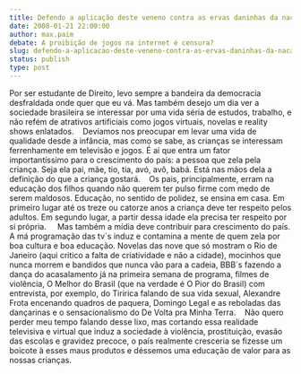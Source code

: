 ```yaml
---
title: Defendo a aplicação deste veneno contra as ervas daninhas da nação!
date: 2008-01-21 22:00:00
author: max.paim
debate: A proibição de jogos na internet é censura?
slug: defendo-a-aplicacao-deste-veneno-contra-as-ervas-daninhas-da-nacao
status: publish 
type: post
---
```


Por ser estudante de Direito, levo sempre a bandeira da democracia desfraldada onde quer que eu vá. Mas também desejo um dia ver a sociedade brasileira se interessar por uma vida séria de estudos, trabalho, e não refém de atrativos artificiais como jogos virtuais, novelas e reality shows enlatados.    Devíamos nos preocupar em levar uma vida de qualidade desde a infância, mas como se sabe, as crianças se interessam ferrenhamente em televisão e jogos. É aí que entra um fator importantíssimo para o crescimento do país: a pessoa que zela pela criança. Seja ela pai, mãe, tio, tia, avó, avô, babá. Está nas mãos dela a definição do que a criança gostará.    Os pais, principalmente, erram na educação dos filhos quando não querem ter pulso firme com medo de serem maldosos. Educação, no sentido de polidez, se ensina em casa. Em primeiro lugar até os treze ou catorze anos a criança deve ter respeito pelos adultos. Em segundo lugar, a partir dessa idade ela precisa ter respeito por si própria.     Mas também a mídia deve contribuir para crescimento do país. A má programação das tv´s induz e contamina a mente de quem zela por boa cultura e boa educação. Novelas das nove que só mostram o Rio de Janeiro (aqui critico a falta de criatividade e não a cidade), mocinhos que nunca morrem e bandidos que nunca vão para a cadeia, BBB´s fazendo a dança do acasalamento já na primeira semana de programa, filmes de violência, O Melhor do Brasil (que na verdade é O Pior do Brasil) com entrevista, por exemplo, do Tiririca falando de sua vida sexual, Alexandre Frota encenando quadros de paquera, Domingo Legal e as reboladas das dançarinas e o sensacionalismo do De Volta pra Minha Terra.    Não quero perder meu tempo falando desse lixo, mas cortando essa realidade televisiva e virtual que induz a sociedade à violência, prostituição, evasão das escolas e gravidez precoce, o país realmente cresceria se fizesse um boicote à esses maus produtos e déssemos uma educação de valor para as nossas crianças.
